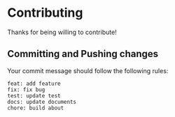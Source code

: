 # Contributing

Thanks for being willing to contribute!

## Committing and Pushing changes

Your commit message should follow the following rules:
```
feat: add feature
fix: fix bug
test: update test
docs: update documents
chore: build about
```